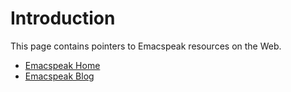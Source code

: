# Introduction #
This page contains pointers to Emacspeak resources on the Web.

  * [Emacspeak Home](http://emacspeak.sf.net)
  * [Emacspeak Blog](http://emacspeak.blogspot.com)